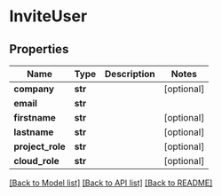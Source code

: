 # InviteUser

## Properties
Name | Type | Description | Notes
------------ | ------------- | ------------- | -------------
**company** | **str** |  | [optional] 
**email** | **str** |  | 
**firstname** | **str** |  | [optional] 
**lastname** | **str** |  | [optional] 
**project_role** | **str** |  | [optional] 
**cloud_role** | **str** |  | [optional] 

[[Back to Model list]](../README.md#documentation-for-models) [[Back to API list]](../README.md#documentation-for-api-endpoints) [[Back to README]](../README.md)


